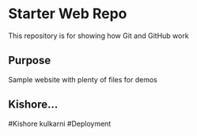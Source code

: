 # Starter Web Repo

This repository is for showing how Git and GitHub work

## Purpose

Sample website with plenty of files for demos

## Kishore...

#Kishore kulkarni
#Deployment